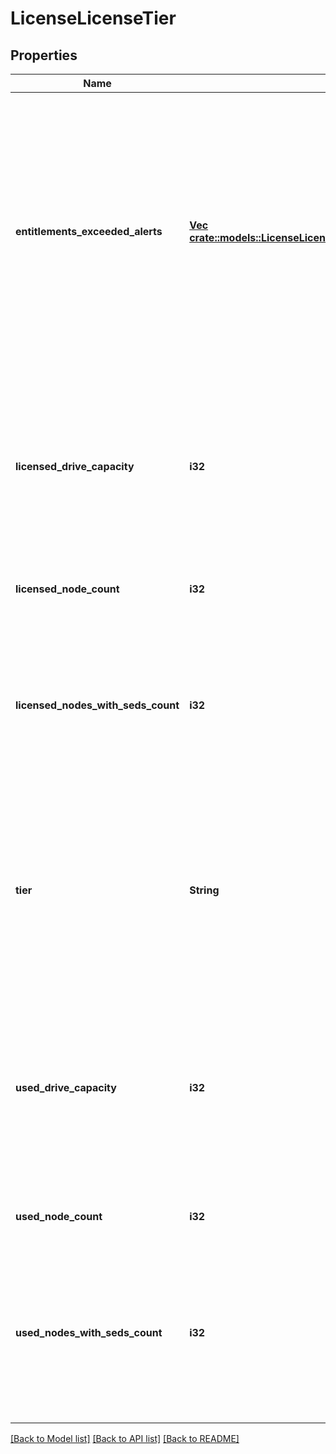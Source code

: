# LicenseLicenseTier

## Properties
Name | Type | Description | Notes
------------ | ------------- | ------------- | -------------
**entitlements_exceeded_alerts** | [**Vec <crate::models::LicenseLicenseTierEntitlementsExceededAlert>**](LicenseLicenseTierEntitlementsExceededAlert.md) | List of alerts about exceeded entitlements: The following alerts appear when usage of a resource such as a node, an encryption node, or storage capacity exceeds the quantity licensed for that resource. | [optional] [default to null]
**licensed_drive_capacity** | **i32** | Licensed terabyte (TB, 10^12 bytes) drive capacity allocated as storage associated with tier. Included if tier is not NONINF and license is not a base only license. | [optional] [default to null]
**licensed_node_count** | **i32** | Licensed number of nodes in this tier. | [optional] [default to null]
**licensed_nodes_with_seds_count** | **i32** | Licensed number of nodes of this tier that contain self-encrypting drives. Included only if license is ONEFS and tier is not NONINF. | [optional] [default to null]
**tier** | **String** | OneFS hardware tier. Tier is a number, NONINF, or NO_TIER. NONINF indicates a non infinity tier. NO_TIER indicates a license that is not tier based. | [optional] [default to null]
**used_drive_capacity** | **i32** | Actual terabyte (TB, 10^12 bytes) drive capacity allocated as storage space associated with tier. Included if tier is not NONINF and license is not a base only license. | [optional] [default to null]
**used_node_count** | **i32** | Actual number of nodes in this tier. | [optional] [default to null]
**used_nodes_with_seds_count** | **i32** | Actual number of nodes of this tier that contain self-encrypting drives. Included only if license is ONEFS and if tier is not NONINF. | [optional] [default to null]

[[Back to Model list]](../README.md#documentation-for-models) [[Back to API list]](../README.md#documentation-for-api-endpoints) [[Back to README]](../README.md)


